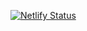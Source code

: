[![Netlify Status](https://api.netlify.com/api/v1/badges/3d1eacb3-ba83-490b-bf44-a6103e9ea10e/deploy-status)](https://app.netlify.com/sites/wasathcount/deploys)
